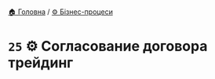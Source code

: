 ﻿[🏠 Головна](../../../README.MD) / [⚙️ Бізнес-процеси](../../README.MD) 

# `25` ⚙️ Согласование договора трейдинг